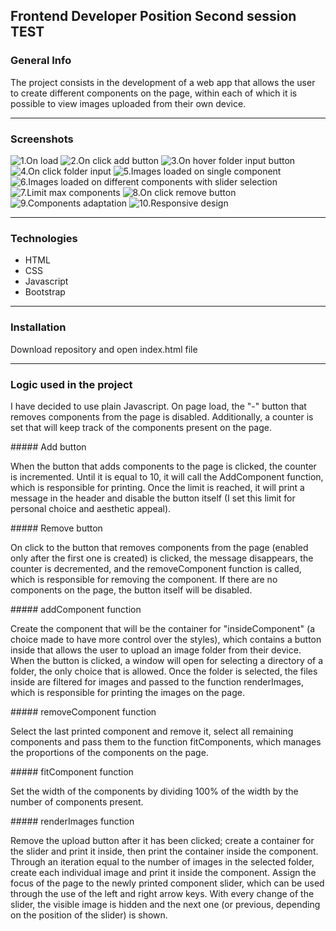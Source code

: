 ## Frontend Developer Position Second session TEST

### General Info
The project consists in the development of a web app that allows the user to create different components on the page, within each of which it is possible to view images uploaded from their own device.
***
### Screenshots
![1.On load](img/screenshots/1_%20On_load.png)
![2.On click add button](img/screenshots/2_On_click_add_button.png)
![3.On hover folder input button](img/screenshots/3_On_hover_folder_input_button.png)
![4.On click folder input](img/screenshots/4_On_click_folder_input.png)
![5.Images loaded on single component](img/screenshots/5_Images_loaded_on_single_component.png)
![6.Images loaded on different components with slider selection](img/screenshots/6_Images_loaded_on_different_components_with_slider_selection.png)
![7.Limit max components](img/screenshots/7_limit_max_components.png)
![8.On click remove button](img/screenshots/8_On_click_remove_button.png)
![9.Components adaptation](img/screenshots/9_Components_adaptation.png)
![10.Responsive design](img/screenshots/10_Responsive_design.png)
***
### Technologies

* HTML
* CSS
* Javascript
* Bootstrap
***
### Installation

Download repository and open index.html file
***
### Logic used in the project

I have decided to use plain Javascript. 
On page load, the "-" button that removes components from the page is disabled. Additionally, a counter is set that will keep track of the components present on the page.

##### Add button

When the button that adds components to the page is clicked, the counter is incremented. Until it is equal to 10, it will call the AddComponent function, which is responsible for printing. Once the limit is reached, it will print a message in the header and disable the button itself (I set this limit for personal choice and aesthetic appeal).

##### Remove button

On click to the button that removes components from the page (enabled only after the first one is created) is clicked, the message disappears, the counter is decremented, and the removeComponent function is called, which is responsible for removing the component. If there are no components on the page, the button itself will be disabled.

##### addComponent function

Create the component that will be the container for "insideComponent" (a choice made to have more control over the styles), which contains a button inside that allows the user to upload an image folder from their device. When the button is clicked, a window will open for selecting a directory of a folder, the only choice that is allowed. Once the folder is selected, the files inside are filtered for images and passed to the function renderImages, which is responsible for printing the images on the page.

##### removeComponent function

Select the last printed component and remove it, select all remaining components and pass them to the function fitComponents, which manages the proportions of the components on the page.

##### fitComponent function

Set the width of the components by dividing 100% of the width by the number of components present.

##### renderImages function

Remove the upload button after it has been clicked; create a container for the slider and print it inside, then print the container inside the component. 
Through an iteration equal to the number of images in the selected folder, create each individual image and print it inside the component.
Assign the focus of the page to the newly printed component slider, which can be used through the use of the left and right arrow keys. With every change of the slider, the visible image is hidden and the next one (or previous, depending on the position of the slider) is shown.